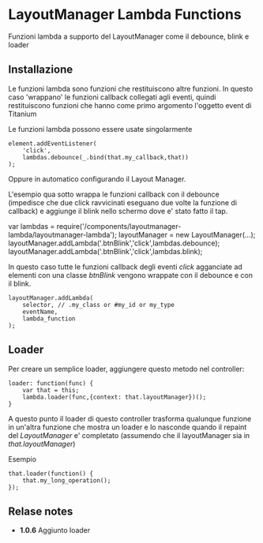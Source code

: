 # LayoutManager Lambda Functions
Funzioni lambda a supporto del LayoutManager come il debounce, blink e loader 

## Installazione
Le funzioni lambda sono funzioni che restituiscono altre funzioni. In questo caso 'wrappano' le funzioni callback collegati agli eventi, quindi restituiscono funzioni che hanno come primo argomento l'oggetto event di Titanium 

Le funzioni lambda possono essere usate singolarmente

	element.addEventListener(
		'click',
		lambdas.debounce(_.bind(that.my_callback,that))
	);

Oppure in automatico configurando il Layout Manager.

L'esempio qua sotto wrappa le funzioni callback con il debounce (impedisce che due click ravvicinati eseguano due volte la funzione di callback) e aggiunge il blink nello schermo dove e' stato fatto il tap.

var lambdas = require('/components/layoutmanager-lambda/layoutmanager-lambda');
layoutManager = new LayoutManager(...);
layoutManager.addLambda('.btnBlink','click',lambdas.debounce);
layoutManager.addLambda('.btnBlink','click',lambdas.blink);

In questo caso tutte le funzioni callback degli eventi *click* agganciate ad elementi con una classe *btnBlink* vengono wrappate con il debounce e con il blink.

	layoutManager.addLambda(
		selector, // .my_class or #my_id or my_type
		eventName,
		lambda_function
	);
	
## Loader
Per creare un semplice loader, aggiungere questo metodo nel controller:

	loader: function(func) {
		var that = this;
		lambda.loader(func,{context: that.layoutManager})();
	}

A questo punto il loader di questo controller trasforma qualunque funzione in un'altra funzione che mostra un loader e lo nasconde quando il repaint del *LayoutManager* e' completato (assumendo che il layoutManager sia in *that.layoutManager*)

Esempio

	that.loader(function() {
		that.my_long_operation();
	});


## Relase notes

- **1.0.6** Aggiunto loader	

